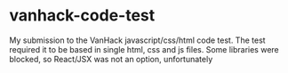 # vanhack-code-test
My submission to the VanHack javascript/css/html code test.
The test required it to be based in single html, css and js files.
Some libraries were blocked, so React/JSX was not an option, unfortunately
